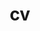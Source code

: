 ---
layout: cv
permalink: /cv/
title: cv
nav: true
nav_order: 5
cv_pdf: 
description:
toc:
  sidebar: left
---